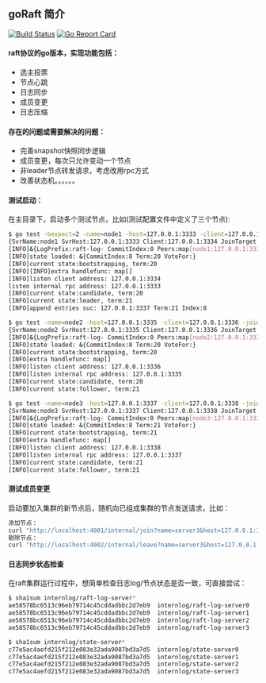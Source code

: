 ## goRaft 简介

[![Build Status](https://travis-ci.org/moxiaomomo/goRaft.svg?branch=master)](https://travis-ci.org/moxiaomomo/goRaft)
[![Go Report Card](https://goreportcard.com/badge/github.com/moxiaomomo/goraft)](https://goreportcard.com/report/github.com/moxiaomomo/goraft)

#### raft协议的go版本，实现功能包括：

- 选主投票
- 节点心跳
- 日志同步
- 成员变更
- 日志压缩

#### 存在的问题或需要解决的问题：

- 完善snapshot快照同步逻辑
- 成员变更，每次只允许变动一个节点
- 非leader节点转发请求，考虑改用rpc方式
- 改善状态机。。。。。。

#### 测试启动：

在主目录下，启动多个测试节点，比如(测试配置文件中定义了三个节点):

```bash
$ go test -bexpect=2 -name=node1 -host=127.0.0.1:3333 -client=127.0.0.1:3334
{SvrName:node1 SvrHost:127.0.0.1:3333 Client:127.0.0.1:3334 JoinTarget: BootstrapExpect:2}
[INFO]&{LogPrefix:raft-log- CommitIndex:0 Peers:map[node1:127.0.0.1:3333] Host:127.0.0.1:3333 Client:127.0.0.1:3334 Name:node1 BootstrapExpect:2 JoinTarget:127.0.0.1:3333}
[INFO]state loaded: &{CommitIndex:8 Term:20 VoteFor:}
[INFO]current state:bootstrapping, term:20
[INFO][INFO]extra handlefunc: map[]
[INFO]listen client address: 127.0.0.1:3334
listen internal rpc address: 127.0.0.1:3333
[INFO]current state:candidate, term:20
[INFO]current state:leader, term:21
[INFO]append entries suc: 127.0.0.1:3337 Term:21 Index:8
```

```bash
$ go test -name=node2 -host=127.0.0.1:3335 -client=127.0.0.1:3336 -join=127.0.0.1:3333
{SvrName:node2 SvrHost:127.0.0.1:3335 Client:127.0.0.1:3336 JoinTarget:127.0.0.1:3333 BootstrapExpect:2}
[INFO]&{LogPrefix:raft-log- CommitIndex:0 Peers:map[node2:127.0.0.1:3335] Host:127.0.0.1:3335 Client:127.0.0.1:3336 Name:node2 BootstrapExpect:2 JoinTarget:127.0.0.1:3333}
[INFO]state loaded: &{CommitIndex:8 Term:20 VoteFor:}
[INFO]current state:bootstrapping, term:20
[INFO]extra handlefunc: map[]
[INFO]listen client address: 127.0.0.1:3336
[INFO]listen internal rpc address: 127.0.0.1:3335
[INFO]current state:candidate, term:20
[INFO]current state:follower, term:21
```

```bash
$ go test -name=node3 -host=127.0.0.1:3337 -client=127.0.0.1:3338 -join=127.0.0.1:3333
{SvrName:node3 SvrHost:127.0.0.1:3337 Client:127.0.0.1:3338 JoinTarget:127.0.0.1:3333 BootstrapExpect:2}
[INFO]&{LogPrefix:raft-log- CommitIndex:0 Peers:map[node3:127.0.0.1:3337] Host:127.0.0.1:3337 Client:127.0.0.1:3338 Name:node3 BootstrapExpect:2 JoinTarget:127.0.0.1:3333}
[INFO]state loaded: &{CommitIndex:8 Term:21 VoteFor:}
[INFO]current state:bootstrapping, term:21
[INFO]extra handlefunc: map[]
[INFO]listen client address: 127.0.0.1:3338
[INFO]listen internal rpc address: 127.0.0.1:3337
[INFO]current state:candidate, term:21
[INFO]current state:follower, term:21
```

#### 测试成员变更

启动要加入集群的新节点后，随机向已组成集群的节点发送请求，比如：

```bash
添加节点：
curl "http://localhost:4001/internal/join?name=server3&host=127.0.0.1:3003"
剔除节点：
curl "http://localhost:4002/internal/leave?name=server3&host=127.0.0.1:3003"
```

#### 日志同步状态检查

在raft集群运行过程中，想简单检查日志log/节点状态是否一致，可直接尝试：

```bash
$ sha1sum internlog/raft-log-server*
ae58578bc6513c96eb79714c45cddadbbc2d7eb9  internlog/raft-log-server0
ae58578bc6513c96eb79714c45cddadbbc2d7eb9  internlog/raft-log-server1
ae58578bc6513c96eb79714c45cddadbbc2d7eb9  internlog/raft-log-server2
ae58578bc6513c96eb79714c45cddadbbc2d7eb9  internlog/raft-log-server3

$ sha1sum internlog/state-server*
c77e5ac4aefd215f212e083e32ada9087bd3a7d5  internlog/state-server0
c77e5ac4aefd215f212e083e32ada9087bd3a7d5  internlog/state-server1
c77e5ac4aefd215f212e083e32ada9087bd3a7d5  internlog/state-server2
c77e5ac4aefd215f212e083e32ada9087bd3a7d5  internlog/state-server3
```
